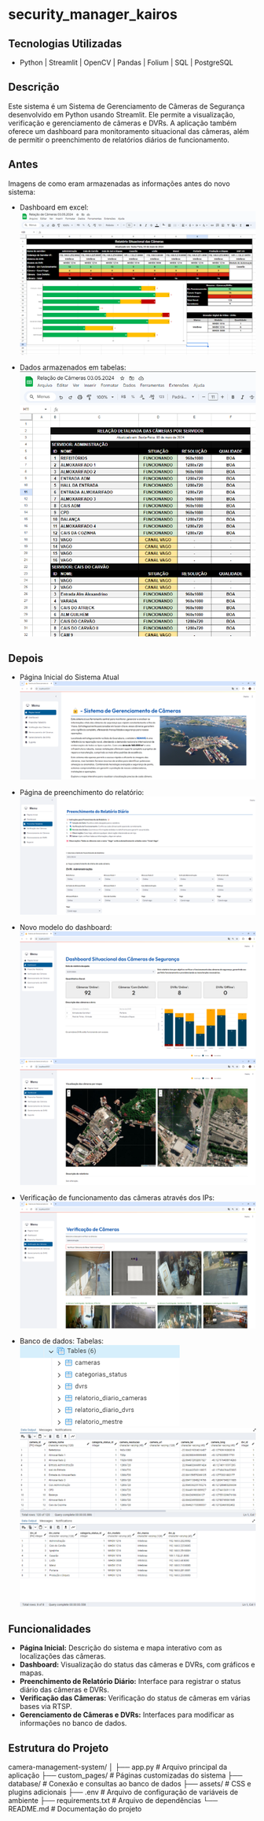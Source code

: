# security_manager_kairos

## Tecnologias Utilizadas

- Python | Streamlit | OpenCV | Pandas | Folium | SQL | PostgreSQL

## Descrição

Este sistema é um Sistema de Gerenciamento de Câmeras de Segurança desenvolvido em Python usando Streamlit. Ele permite a visualização, verificação e gerenciamento de câmeras e DVRs. A aplicação também oferece um dashboard para monitoramento situacional das câmeras, além de permitir o preenchimento de relatórios diários de funcionamento.

## Antes

Imagens de como eram armazenadas as informações antes do novo sistema:

- Dashboard em excel:
![alt text](assets/imagens/antes-01.png)

- Dados armazenados em tabelas:
![alt text](assets/imagens/antes-02.png)

## Depois

- Página Inicial do Sistema Atual
![alt text](assets/imagens/depois-05.png)

- Página de preenchimento do relatório:
![alt text](assets/imagens/depois-03.png)

- Novo modelo do dashboard:
![alt text](assets/imagens/depois-01.png)
![alt text](assets/imagens/depois-02.png)

- Verificação de funcionamento das câmeras através dos IPs:
![alt text](assets/imagens/depois-04.png)

- Banco de dados:
Tabelas:
![alt text](assets/imagens/tabelas-01.png)
![alt text](assets/imagens/tabelas-02.png)
![alt text](assets/imagens/tabelas-03.png)

## Funcionalidades

- **Página Inicial:** Descrição do sistema e mapa interativo com as localizações das câmeras.
- **Dashboard:** Visualização do status das câmeras e DVRs, com gráficos e mapas.
- **Preenchimento de Relatório Diário:** Interface para registrar o status diário das câmeras e DVRs.
- **Verificação das Câmeras:** Verificação do status de câmeras em várias bases via RTSP.
- **Gerenciamento de Câmeras e DVRs:** Interfaces para modificar as informações no banco de dados.

## Estrutura do Projeto

camera-management-system/
│
├── app.py                   # Arquivo principal da aplicação
├── custom_pages/             # Páginas customizadas do sistema
├── database/                 # Conexão e consultas ao banco de dados
├── assets/                   # CSS e plugins adicionais
├── .env                      # Arquivo de configuração de variáveis de ambiente
├── requirements.txt          # Arquivo de dependências
└── README.md                 # Documentação do projeto